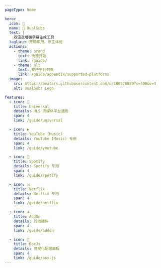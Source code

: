 ```yaml
---
pageType: home

hero:
  icon: 🍿️
  name: 🍿️ DualSubs
  text: |
    双语及增强字幕生成工具
  tagline: 开箱即用，原生体验
  actions:
    - theme: brand
      text: 快速开始
      link: /guide/
    - theme: alt
      text: 支持平台列表
      link: /guide/appendix/supported-platforms
  image:
    src: https://avatars.githubusercontent.com/u/100578089?s=400&v=4
    alt: DualSubs Logo

features:
  - icon: 🔣
    title: Universal
    details: HLS 流媒体平台通用
    span: 4
    link: /guide/universal

  - icon: ▶️
    title: YouTube (Music)
    details: YouTube (Music) 专用
    span: 4
    link: /guide/youtube

  - icon: 🎵
    title: Spotify
    details: Spotify 专用
    span: 4
    link: /guide/spotify

  - icon: 🇳
    title: Netflix
    details: Netflix 专用
    span: 4
    link: /guide/netflix

  - icon: ➕
    title: AddOn
    details: 其他插件
    span: 4
    link: /guide/addon

  - icon: 🧰
    title: BoxJs
    details: 可视化配置面板
    span: 4
    link: /guide/box-js
---
```

